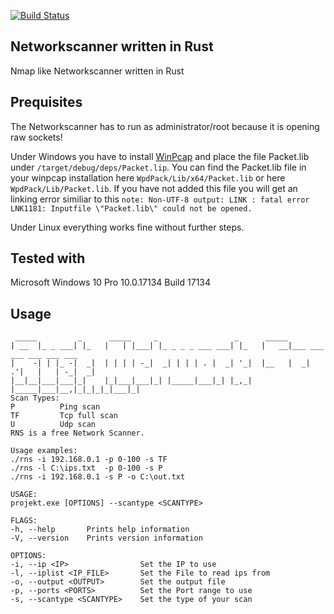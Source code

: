 [![Build Status](https://travis-ci.org/AvasDream/rust-network-scanner.svg?branch=master)](https://travis-ci.org/AvasDream/rust-network-scanner)

## Networkscanner written in Rust

Nmap like Networkscanner written in Rust

## Prequisites

The Networkscanner has to run as administrator/root because it is opening raw sockets!

Under Windows you have to install [WinPcap](https://www.winpcap.org/) and place the file Packet.lib under `/target/debug/deps/Packet.lip`.
You can find the Packet.lib file in your winpcap installation here `WpdPack/Lib/x64/Packet.lib` or  here `WpdPack/Lib/Packet.lib`.
If you have not added this file you will get an linking error similiar to this
`note: Non-UTF-8 output: LINK : fatal error LNK1181: Inputfile \"Packet.lib\" could not be opened.`

Under Linux everything works fine without further steps.

## Tested with
Microsoft Windows 10 Pro 10.0.17134 Build 17134

## Usage
```
 _____         _      _____     _                 _      _____
| __  |_ _ ___| |_   |   | |___| |_ _ _ _ ___ ___| |_   |   __|___ ___ ___ ___ ___ ___
|    -| | |_ -|  _|  | | | | -_|  _| | | | . |  _| '_|  |__   |  _| .'|   |   | -_|  _|
|__|__|___|___|_|    |_|___|___|_| |_____|___|_| |_,_|  |_____|___|__,|_|_|_|_|___|_|
Scan Types:
P          Ping scan
TF         Tcp full scan
U          Udp scan
RNS is a free Network Scanner.

Usage examples:
./rns -i 192.168.0.1 -p 0-100 -s TF
./rns -l C:\ips.txt  -p 0-100 -s P
./rns -i 192.168.0.1 -s P -o C:\out.txt

USAGE:
projekt.exe [OPTIONS] --scantype <SCANTYPE>

FLAGS:
-h, --help       Prints help information
-V, --version    Prints version information

OPTIONS:
-i, --ip <IP>                Set the IP to use
-l, --iplist <IP_FILE>       Set the File to read ips from
-o, --output <OUTPUT>        Set the output file
-p, --ports <PORTS>          Set the Port range to use
-s, --scantype <SCANTYPE>    Set the type of your scan
```